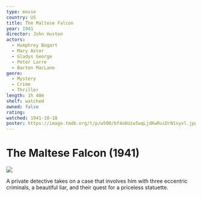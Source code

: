 ```yaml
---
type: movie
country: US
title: The Maltese Falcon
year: 1941
director: John Huston
actors:
  - Humphrey Bogart
  - Mary Astor
  - Gladys George
  - Peter Lorre
  - Barton MacLane
genre:
  - Mystery
  - Crime
  - Thriller
length: 1h 40m
shelf: watched
owned: false
rating:
watched: 1941-10-18
poster: https://image.tmdb.org/t/p/w500/bf4o6Uzw5wqLjdKwRuiDrN1xyvl.jpg
---
```


# The Maltese Falcon (1941)

![](https://image.tmdb.org/t/p/w500/bf4o6Uzw5wqLjdKwRuiDrN1xyvl.jpg)

A private detective takes on a case that involves him with three eccentric criminals, a beautiful liar, and their quest for a priceless statuette.